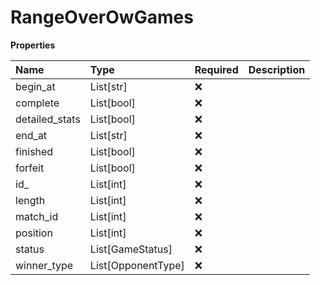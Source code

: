 # RangeOverOwGames

**Properties**

| Name           | Type               | Required | Description |
| :------------- | :----------------- | :------- | :---------- |
| begin_at       | List[str]          | ❌       |             |
| complete       | List[bool]         | ❌       |             |
| detailed_stats | List[bool]         | ❌       |             |
| end_at         | List[str]          | ❌       |             |
| finished       | List[bool]         | ❌       |             |
| forfeit        | List[bool]         | ❌       |             |
| id\_           | List[int]          | ❌       |             |
| length         | List[int]          | ❌       |             |
| match_id       | List[int]          | ❌       |             |
| position       | List[int]          | ❌       |             |
| status         | List[GameStatus]   | ❌       |             |
| winner_type    | List[OpponentType] | ❌       |             |

<!-- This file was generated by liblab | https://liblab.com/ -->
